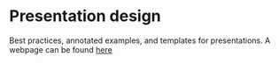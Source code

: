 # Presentation design
Best practices, annotated examples, and templates for presentations.
A webpage can be found [here](https://mcs16.github.io/cl_test/)
